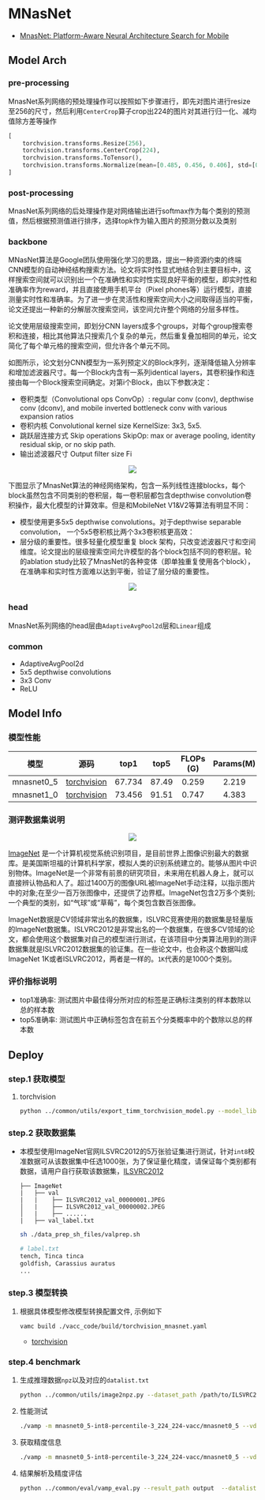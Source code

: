 # MNasNet

- [MnasNet: Platform-Aware Neural Architecture Search for Mobile](https://arxiv.org/abs/1807.11626)

## Model Arch

### pre-processing

MnasNet系列网络的预处理操作可以按照如下步骤进行，即先对图片进行resize至256的尺寸，然后利用`CenterCrop`算子crop出224的图片对其进行归一化、减均值除方差等操作

```python
[
    torchvision.transforms.Resize(256),
    torchvision.transforms.CenterCrop(224),
    torchvision.transforms.ToTensor(),
    torchvision.transforms.Normalize(mean=[0.485, 0.456, 0.406], std=[0.229, 0.224, 0.225],),
]
```

### post-processing

MnasNet系列网络的后处理操作是对网络输出进行softmax作为每个类别的预测值，然后根据预测值进行排序，选择topk作为输入图片的预测分数以及类别

### backbone

MNasNet算法是Google团队使用强化学习的思路，提出一种资源约束的终端CNN模型的自动神经结构搜索方法。论文将实时性显式地结合到主要目标中，这样搜索空间就可以识别出一个在准确性和实时性实现良好平衡的模型，即实时性和准确率作为reward，并且直接使用手机平台（Pixel phones等）运行模型，直接测量实时性和准确率。为了进一步在灵活性和搜索空间大小之间取得适当的平衡，论文还提出一种新的分解层次搜索空间，该空间允许整个网络的分层多样性。

论文使用层级搜索空间，即划分CNN layers成多个groups，对每个group搜索卷积和连接，相比其他算法只搜索几个复杂的单元，然后重复叠加相同的单元，论文简化了每个单元格的搜索空间，但允许各个单元不同。

如图所示，论文划分CNN模型为一系列预定义的Block序列，逐渐降低输入分辨率和增加滤波器尺寸。每一个Block内含有一系列identical layers，其卷积操作和连接由每一个Block搜索空间确定。对第i个Block，由以下参数决定：

- 卷积类型（Convolutional ops ConvOp）: regular conv (conv), depthwise conv (dconv), and mobile inverted bottleneck conv with various expansion ratios
- 卷积内核 Convolutional kernel size KernelSize: 3x3, 5x5.
- 跳跃层连接方式 Skip operations SkipOp: max or average pooling, identity residual skip, or no skip path.
- 输出滤波器尺寸 Output filter size Fi

<div align=center><img src="../../images/mnasnet/mnasnet_searchspace.png"></div>


下图显示了MnasNet算法的神经网络架构，包含一系列线性连接blocks，每个block虽然包含不同类别的卷积层，每一卷积层都包含depthwise convolution卷积操作，最大化模型的计算效率。但是和MobileNet V1&V2等算法有明显不同：

- 模型使用更多5x5 depthwise convolutions。对于depthwise separable convolution， 一个5x5卷积核比两个3x3卷积核更高效：
- 层分级的重要性。很多轻量化模型重复 block 架构，只改变滤波器尺寸和空间维度。论文提出的层级搜索空间允许模型的各个block包括不同的卷积层。轮的ablation study比较了MnasNet的各种变体（即单独重复使用各个block），在准确率和实时性方面难以达到平衡，验证了层分级的重要性。

<div align=center><img src="../../images/mnasnet/arch.png"></div>


### head

MnasNet系列网络的head层由`AdaptiveAvgPool2d`层和`Linear`组成

### common

- AdaptiveAvgPool2d
- 5x5 depthwise convolutions
- 3x3 Conv
- ReLU


## Model Info

### 模型性能

| 模型  | 源码 | top1  | top5 | FLOPs (G) | Params(M) | input size |
| :---: | :--: | :--: | :--: | :---: | :----: | :--------: |
| mnasnet0_5 |[torchvision](https://github.com/pytorch/vision/blob/v0.9.0/torchvision/models/mnasnet.py)| 	67.734   |  87.49   | 0.259 |    2.219    |    224    |
|  mnasnet1_0  | [torchvision](https://github.com/pytorch/vision/blob/v0.9.0/torchvision/models/mnasnet.py)| 	73.456 | 91.51|    0.747   |   4.383   |    224     |


### 测评数据集说明
<div align=center><img src="../../images/datasets/imagenet.jpg"></div>

[ImageNet](https://image-net.org) 是一个计算机视觉系统识别项目，是目前世界上图像识别最大的数据库。是美国斯坦福的计算机科学家，模拟人类的识别系统建立的。能够从图片中识别物体。ImageNet是一个非常有前景的研究项目，未来用在机器人身上，就可以直接辨认物品和人了。超过1400万的图像URL被ImageNet手动注释，以指示图片中的对象;在至少一百万张图像中，还提供了边界框。ImageNet包含2万多个类别; 一个典型的类别，如“气球”或“草莓”，每个类包含数百张图像。

ImageNet数据是CV领域非常出名的数据集，ISLVRC竞赛使用的数据集是轻量版的ImageNet数据集。ISLVRC2012是非常出名的一个数据集，在很多CV领域的论文，都会使用这个数据集对自己的模型进行测试，在该项目中分类算法用到的测评数据集就是ISLVRC2012数据集的验证集。在一些论文中，也会称这个数据叫成ImageNet 1K或者ISLVRC2012，两者是一样的。`1K`代表的是1000个类别。

### 评价指标说明

- top1准确率: 测试图片中最佳得分所对应的标签是正确标注类别的样本数除以总的样本数
- top5准确率: 测试图片中正确标签包含在前五个分类概率中的个数除以总的样本数

## Deploy

### step.1 获取模型

1. torchvision
    ```bash
    python ../common/utils/export_timm_torchvision_model.py --model_library torchvision  --model_name mnasnet0_5 --save_dir ./onnx  --size 224 --pretrained_weights xxx.pth
    ```
### step.2 获取数据集
- 本模型使用ImageNet官网ILSVRC2012的5万张验证集进行测试，针对`int8`校准数据可从该数据集中任选1000张，为了保证量化精度，请保证每个类别都有数据，请用户自行获取该数据集，[ILSVRC2012](https://image-net.org/challenges/LSVRC/2012/index.php)

    ```
    ├── ImageNet
    |   ├── val
    |   |    ├── ILSVRC2012_val_00000001.JPEG
    │   |    ├── ILSVRC2012_val_00000002.JPEG
    │   |    ├── ......
    |   ├── val_label.txt
    ```

    ```bash
    sh ./data_prep_sh_files/valprep.sh
    ```

    ```bash
    # label.txt
    tench, Tinca tinca
    goldfish, Carassius auratus
    ...
    ```

### step.3 模型转换

1. 根据具体模型修改模型转换配置文件, 示例如下
    ```bash
    vamc build ./vacc_code/build/torchvision_mnasnet.yaml
    ```
    - [torchvision](./vacc_code/build/torchvision_mnasnet.yaml)



### step.4 benchmark
1. 生成推理数据`npz`以及对应的`datalist.txt`
    ```bash
    python ../common/utils/image2npz.py --dataset_path /path/to/ILSVRC2012_img_val --target_path  /path/to/input_npz  --text_path npz_datalist.txt
    ```
2. 性能测试
    ```bash
    ./vamp -m mnasnet0_5-int8-percentile-3_224_224-vacc/mnasnet0_5 --vdsp_params ./vacc_code/vdsp_params/torchvision-mnasnet0_5-vdsp_params.json  -i 8 -p 1 -b 22
    ```
    
3. 获取精度信息
    ```bash
    ./vamp -m mnasnet0_5-int8-percentile-3_224_224-vacc/mnasnet0_5 --vdsp_params ./vacc_code/vdsp_params/torchvision-mnasnet0_5-vdsp_params.json  -i 8 -p 1 -b 22 --datalist npz_datalist.txt --path_output output
    ```
4. 结果解析及精度评估
    ```bash
    python ../common/eval/vamp_eval.py --result_path output  --datalist npz_datalist.txt --label data/label/imagenet.txt
    ```
